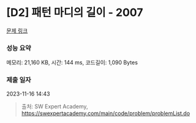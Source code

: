 # [D2] 패턴 마디의 길이 - 2007 

[문제 링크](https://swexpertacademy.com/main/code/problem/problemDetail.do?contestProbId=AV5P1kNKAl8DFAUq) 

### 성능 요약

메모리: 21,160 KB, 시간: 144 ms, 코드길이: 1,090 Bytes

### 제출 일자

2023-11-16 14:43



> 출처: SW Expert Academy, https://swexpertacademy.com/main/code/problem/problemList.do